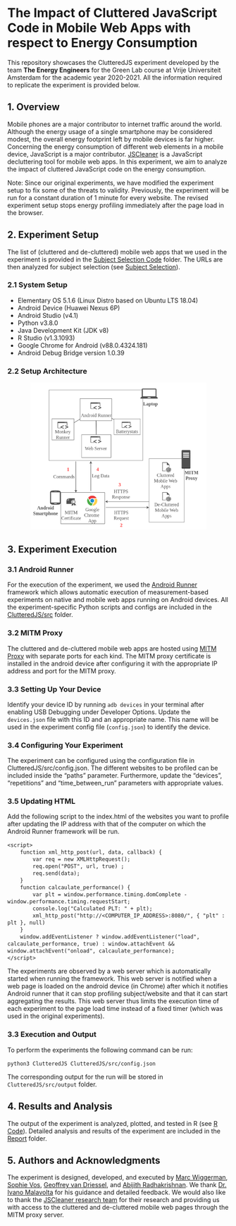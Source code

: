 # The Impact of Cluttered JavaScript Code in Mobile Web Apps with respect to Energy Consumption

This repository showcases the ClutteredJS experiment developed by the team **The Energy Engineers** for the Green Lab course at Vrije Universiteit Amsterdam for the academic year 2020-2021. All the information required to replicate the experiment is provided below.

## 1. Overview

Mobile phones are a major contributor to internet traffic around the world. Although the energy usage of a single smartphone may be considered modest, the overall energy footprint left by mobile devices is far higher. Concerning the energy consumption of different web elements in a mobile device, JavaScript is a major contributor. [JSCleaner](https://github.com/comnetsAD/MITM_JSCleaner) is a JavaScript decluttering tool for mobile web apps. In this experiment, we aim to analyze the impact of cluttered JavaScript code on the energy consumption.

Note: Since our original experiments, we have modified the experiment setup to fix some of the threats to validity. Previously, the experiment will be run for a constant duration of 1 minute for every website. The revised experiment setup stops energy profiling immediately after the page load in the browser.

## 2. Experiment Setup

The list of (cluttered and de-cluttered) mobile web apps that we used in the experiment is provided in the [Subject Selection Code](./Subject%20Selection%20Code) folder. The URLs are then analyzed for subject selection (see [Subject Selection](./Subject%20Selection%20Code/subjectSelection.ipynb)).

### 2.1 System Setup

- Elementary OS 5.1.6 (Linux Distro based on Ubuntu LTS 18.04)
- Android Device (Huawei Nexus 6P)
- Android Studio (v4.1)
- Python v3.8.0
- Java Development Kit (JDK v8)
- R Studio (v1.3.1093)
- Google Chrome for Android (v88.0.4324.181)
- Android Debug Bridge version 1.0.39


### 2.2 Setup Architecture
<p align="center">
<img src="./docs/architecture.png" alt="Setup Architecture" width="400"/>
</p>

## 3. Experiment Execution

### 3.1 Android Runner

For the execution of the experiment, we used the [Android Runner](https://github.com/S2-group/android-runner) framework which allows automatic execution of measurement-based experiments on native and mobile web apps running on Android devices. All the experiment-specific Python scripts and configs are included in the [ClutteredJS/src](./ClutteredJS/src) folder.

### 3.2 MITM Proxy

The cluttered and de-cluttered mobile web apps are hosted using [MITM Proxy](https://mitmproxy.org/) with separate ports for each kind. The MITM proxy certificate is installed in the android device after configuring it with the appropriate IP address and port for the MITM proxy.

### 3.3 Setting Up Your Device

Identify your device ID by running `adb devices` in your terminal after enabling USB Debugging under Developer Options. Update the `devices.json` file with this ID and an appropriate name. This name will be used in the experiment config file (`config.json`) to identify the device.

### 3.4 Configuring Your Experiment

The experiment can be configured using the configuration file in ClutteredJS/src/config.json. The different websites to be profiled can be included inside the “paths” parameter. Furthermore, update the “devices”, “repetitions” and “time_between_run” parameters with appropriate values.

### 3.5 Updating HTML
Add the following script to the index.html of the websites you want to profile after updating the IP address with that of the computer on which the Android Runner framework will be run.

```
<script>
    function xml_http_post(url, data, callback) { 
        var req = new XMLHttpRequest();
        req.open("POST", url, true) ; 
        req.send(data);
    }
    function calcaulate_performance() {
        var plt = window.performance.timing.domComplete - window.performance.timing.requestStart;
        console.log("Calculated PLT: " + plt);
        xml_http_post("http://<COMPUTER_IP_ADDRESS>:8080/", { "plt" : plt }, null)
    }
    window.addEventListener ? window.addEventListener("load", calcaulate_performance, true) : window.attachEvent && window.attachEvent("onload", calcaulate_performance);
</script>
```

The experiments are observed by a web server which is automatically started when running the framework. This web server is notified when a web page is loaded on the android device (in Chrome) after which it notifies Android runner that it can stop profiling subject/website and that it can start aggregating the results. This web server thus limits the execution time of each experiment to the page load time instead of a fixed timer (which was used in the original experiments). 

### 3.3 Execution and Output
To perform the experiments the following command can be run:
```
python3 ClutteredJS ClutteredJS/src/config.json
```

The corresponding output for the run will be stored in `ClutteredJS/src/output` folder.

## 4. Results and Analysis

The output of the experiment is analyzed, plotted, and tested in R (see [R Code](./R%20Code)). Detailed analysis and results of the experiment are included in the [Report](./Report) folder.

## 5. Authors and Acknowledgments

The experiment is designed, developed, and executed by [Marc Wiggerman](mailto:m.g.wiggerman@student.vu.nl), [Sophie Vos](mailto:s.o.vos@student.vu.nl), [Geoffrey van Driessel](mailto:g.r.van.driessel@student.vu.nl), and [Abijith Radhakrishnan](mailto:mail@abijith.net). 
We thank [Dr. Ivano Malavolta](http://www.ivanomalavolta.com/) for his guidance and detailed feedback. We would also like to thank the [JSCleaner research team](https://nyuscholars.nyu.edu/en/publications/jscleaner-de-cluttering-mobile-webpages-through-javascript-cleanu) for their research and providing us with access to the cluttered and de-cluttered mobile web pages through the MITM proxy server.
